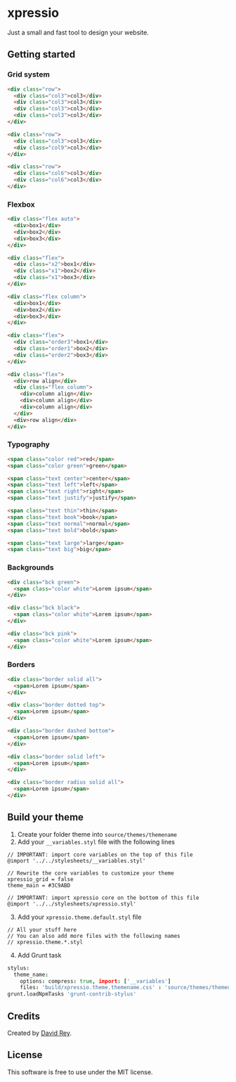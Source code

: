 # xpressio
Just a small and fast tool to design your website.

## Getting started

### Grid system
```html
<div class="row">
  <div class="col3">col3</div>
  <div class="col3">col3</div>
  <div class="col3">col3</div>
  <div class="col3">col3</div>
</div>

<div class="row">
  <div class="col3">col3</div>
  <div class="col9">col3</div>
</div>

<div class="row">
  <div class="col6">col3</div>
  <div class="col6">col3</div>
</div>
```

### Flexbox
```html
<div class="flex auto">
  <div>box1</div>
  <div>box2</div>
  <div>box3</div>
</div>
```

```html
<div class="flex">
  <div class="x2">box1</div>
  <div class="x1">box2</div>
  <div class="x1">box3</div>
</div>
```

```html
<div class="flex column">
  <div>box1</div>
  <div>box2</div>
  <div>box3</div>
</div>
```

```html
<div class="flex">
  <div class="order3">box1</div>
  <div class="order1">box2</div>
  <div class="order2">box3</div>
</div>
```

```html
<div class="flex">
  <div>row align</div>
  <div class="flex column">
    <div>column align</div>
    <div>column align</div>
    <div>column align</div>
  </div>
  <div>row align</div>
</div>
```

### Typography
```html
<span class="color red">red</span>
<span class="color green">green</span>
```

```html
<span class="text center">center</span>
<span class="text left">left</span>
<span class="text right">right</span>
<span class="text justify">justify</span>
```

```html
<span class="text thin">thin</span>
<span class="text book">book</span>
<span class="text normal">normal</span>
<span class="text bold">bold</span>

<span class="text large">large</span>
<span class="text big">big</span>
```

### Backgrounds
```html
<div class="bck green">
  <span class="color white">Lorem ipsum</span>
</div>

<div class="bck black">
  <span class="color white">Lorem ipsum</span>
</div>

<div class="bck pink">
  <span class="color white">Lorem ipsum</span>
</div>
```

### Borders
```html
<div class="border solid all">
  <span>Lorem ipsum</span>
</div>

<div class="border dotted top">
  <span>Lorem ipsum</span>
</div>

<div class="border dashed bottom">
  <span>Lorem ipsum</span>
</div>

<div class="border solid left">
  <span>Lorem ipsum</span>
</div>

<div class="border radius solid all">
  <span>Lorem ipsum</span>
</div>
```

## Build your theme
1. Create your folder theme into `source/themes/themename`
2. Add your `__variables.styl` file with the following lines
  ```stylus
  // IMPORTANT: import core variables on the top of this file
  @import '../../stylesheets/__variables.styl'

  // Rewrite the core variables to customize your theme
  xpressio_grid = false
  theme_main = #3C9ABD

  // IMPORTANT: import xpressio core on the bottom of this file
  @import '../../stylesheets/xpressio.styl'
  ```
3. Add your `xpressio.theme.default.styl` file
  ```stylus
  // All your stuff here
  // You can also add more files with the following names
  // xpressio.theme.*.styl
  ```
4. Add Grunt task
  ```coffeescript
  stylus:
    theme_name:
      options: compress: true, import: ['__variables']
      files: 'build/xpressio.theme.themename.css' : 'source/themes/themename/xpressio.theme.*.styl'
  grunt.loadNpmTasks 'grunt-contrib-stylus'
  ```

## Credits
Created by [David Rey](http://twitter.com/dreyacosta).

## License
This software is free to use under the MIT license.